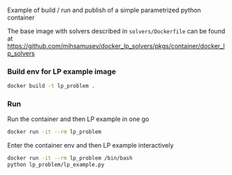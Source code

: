 Example of build / run and publish of a simple parametrized python container

The base image with solvers described in `solvers/Dockerfile` can be found at https://github.com/mihsamusev/docker_lp_solvers/pkgs/container/docker_lp_solvers


### Build env for LP example image
```sh
docker build -t lp_problem .
```

### Run
Run the container and then LP example in one go
```sh
docker run -it --rm lp_problem
```

Enter the container env and then LP example interactively
```sh
docker run -it --rm lp_problem /bin/bash
python lp_problem/lp_example.py
```
